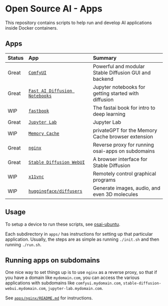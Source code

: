 # Open Source AI - Apps

This repository contains scripts to help run and develop AI applications inside Docker containers.

## Apps

| Status | App                                                                    | Summary                                               |
| :----- | :--------------------------------------------------------------------- | :---------------------------------------------------- |
| Great  | [`ComfyUI`](./apps/ComfyUI/README.md)                                  | Powerful and modular Stable Diffusion GUI and backend |
| Great  | [`Fast AI Diffusion Notebooks`](./apps/fastai-diffusion-nbs/README.md) | Jupyter notebooks for getting started with diffusion  |
| WIP    | [`fastbook`](./apps/fastbook/README.md)                                | The fastai book for intro to deep learning            |
| Great  | [`Jupyter Lab`](./apps/jupyter-lab/README.md)                          | Jupyter Lab                                           |
| WIP    | [`Memory Cache`](./apps/memory-cache/README.md)                        | privateGPT for the Memory Cache browser extension     |
| Great  | [`nginx`](./apps/nginx/README.md)                                      | Reverse proxy for running osai-apps on subdomains     |
| Great  | [`Stable Diffusion WebUI`](./apps/stable-diffusion-webui/README.md)    | A browser interface for Stable Diffusion              |
| WIP    | [`x11vnc`](./apps/x11vnc/README.md)                                    | Remotely control graphical programs                   |
| WIP    | [`huggingface/diffusers`](./apps/huggingface-diffuser/README.md)       | Generate images, audio, and even 3D molecules         |

## Usage

To setup a device to run these scripts, see [osai-ubuntu](https://github.com/johnshaughnessy/osai-ubuntu).

Each subdirectory in `apps/` has instructions for setting up that particular application. Usually, the steps are as simple as running `./init.sh` and then running `./run.sh`.

## Running apps on subdomains

One nice way to set things up is to use `nginx` as a reverse proxy, so that if you have a domain like `mydomain.com`, you can access the various applications with subdomains like `comfyui.mydomain.com`, `stable-diffusion-webui.mydomain.com`, `jupyter-lab.mydomain.com`.

See [`apps/nginx/README.md`](./apps/nginx/README.md) for instructions.

